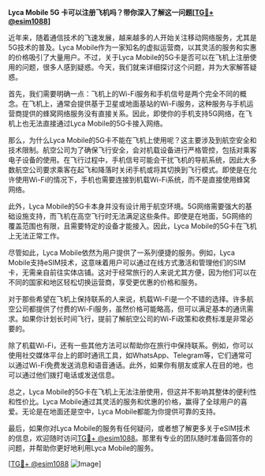 **Lyca Mobile 5G 卡可以注册飞机吗？带你深入了解这一问题[[TG💪+ @esim1088](https://t.me/s/esim1088)]**

近年来，随着通信技术的飞速发展，越来越多的人开始关注移动网络服务，尤其是5G技术的普及。Lyca Mobile作为一家知名的虚拟运营商，以其灵活的服务和实惠的价格吸引了大量用户。不过，关于Lyca Mobile的5G卡是否可以在飞机上注册使用的问题，很多人感到疑惑。今天，我们就来详细探讨这个问题，并为大家解答疑惑。

首先，我们需要明确一点：飞机上的Wi-Fi服务和手机信号是两个完全不同的概念。在飞机上，通常会提供基于卫星或地面基站的Wi-Fi服务，这种服务与手机运营商提供的蜂窝网络服务没有直接关系。因此，即使你的手机支持5G网络，在飞机上也无法直接通过Lyca Mobile的5G卡接入网络。

那么，为什么Lyca Mobile的5G卡不能在飞机上使用呢？这主要涉及到航空安全和技术限制。航空公司为了确保飞行安全，会对机载设备进行严格管控，包括对乘客电子设备的使用。在飞行过程中，手机信号可能会干扰飞机的导航系统，因此大多数航空公司要求乘客在起飞和降落时关闭手机或将其切换到飞行模式。即使是在允许使用Wi-Fi的情况下，手机也需要连接到机载Wi-Fi系统，而不是直接使用蜂窝网络。

此外，Lyca Mobile的5G卡本身并没有设计用于航空环境。5G网络需要强大的基础设施支持，而飞机在高空飞行时无法满足这些条件。即使是在地面，5G网络的覆盖范围也有限，且需要特定的设备才能接入。因此，Lyca Mobile的5G卡在飞机上无法正常工作。

尽管如此，Lyca Mobile依然为用户提供了一系列便捷的服务。例如，Lyca Mobile支持eSIM技术，这意味着用户可以通过在线方式激活和管理他们的SIM卡，无需亲自前往实体店铺。这对于经常旅行的人来说尤其方便，因为他们可以在不同的国家和地区轻松切换运营商，享受更优惠的价格和服务。

对于那些希望在飞机上保持联系的人来说，机载Wi-Fi是一个不错的选择。许多航空公司都提供了付费的Wi-Fi服务，虽然价格可能略高，但可以满足基本的通讯需求。如果你计划长时间飞行，提前了解航空公司的Wi-Fi政策和收费标准是非常必要的。

除了机载Wi-Fi，还有一些其他方法可以帮助你在旅行中保持联系。例如，你可以使用社交媒体平台上的即时通讯工具，如WhatsApp、Telegram等，它们通常可以通过Wi-Fi免费发送消息和语音通话。此外，如果你有朋友或家人在目的地，也可以通过他们拨打电话或发送信息。

总之，Lyca Mobile的5G卡在飞机上无法注册使用，但这并不影响其整体的便利性和性价比。Lyca Mobile通过其灵活的服务和优惠的价格，赢得了全球用户的喜爱。无论是在地面还是空中，Lyca Mobile都能为你提供可靠的支持。

最后，如果你对Lyca Mobile的服务有任何疑问，或者想了解更多关于eSIM技术的信息，欢迎随时访问[TG💪+ @esim1088](https://t.me/s/esim1088)。那里有专业的团队随时准备回答你的问题，并帮助你更好地利用Lyca Mobile的服务。

[[TG💪+ @esim1088](https://t.me/s/esim1088) ![Image](https://i.postimg.cc/4NQfJmqS/Snipaste-2025-05-13-00-14-12.png)]